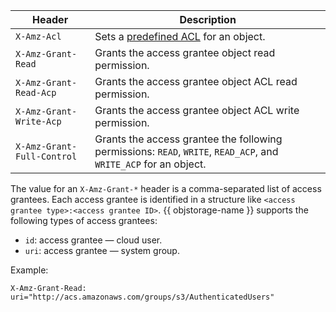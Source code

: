 | Header | Description |
--- | ---
| `X-Amz-Acl` | Sets a [predefined ACL](../concepts/acl.md#predefined-acls) for an object. |
| `X-Amz-Grant-Read` | Grants the access grantee object read permission. |
| `X-Amz-Grant-Read-Acp` | Grants the access grantee object ACL read permission. |
| `X-Amz-Grant-Write-Acp` | Grants the access grantee object ACL write permission. |
| `X-Amz-Grant-Full-Control` | Grants the access grantee the following permissions: `READ`, `WRITE`, `READ_ACP`, and `WRITE_ACP` for an object. |

The value for an `X-Amz-Grant-*` header is a comma-separated list of access grantees. Each access grantee is identified in a structure like `<access grantee type>:<access grantee ID>`. {{ objstorage-name }} supports the following types of access grantees:
* `id`: access grantee — cloud user.
* `uri`: access grantee — system group.

Example:

```
X-Amz-Grant-Read: uri="http://acs.amazonaws.com/groups/s3/AuthenticatedUsers"
```
